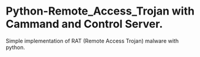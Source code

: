 # Python-Remote_Access_Trojan with Cammand and Control Server.
Simple implementation of RAT (Remote Access Trojan)  malware with python.
